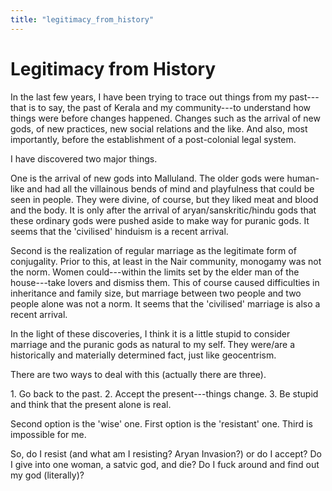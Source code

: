 ```yaml
---
title: "legitimacy_from_history"
---
```


# Legitimacy from History

In the last few years, I have been trying to trace out things from my
past---that is to say, the past of Kerala and my community---to
understand how things were before changes happened. Changes such as the
arrival of new gods, of new practices, new social relations and the
like. And also, most importantly, before the establishment of a
post-colonial legal system.

I have discovered two major things.

One is the arrival of new gods into Malluland. The older gods were
human-like and had all the villainous bends of mind and playfulness that
could be seen in people. They were divine, of course, but they liked
meat and blood and the body. It is only after the arrival of
aryan/sanskritic/hindu gods that these ordinary gods were pushed aside
to make way for puranic gods. It seems that the 'civilised' hinduism is
a recent arrival.

Second is the realization of regular marriage as the legitimate form of
conjugality. Prior to this, at least in the Nair community, monogamy was
not the norm. Women could---within the limits set by the elder man of
the house---take lovers and dismiss them. This of course caused
difficulties in inheritance and family size, but marriage between two
people and two people alone was not a norm. It seems that the
'civilised' marriage is also a recent arrival.

In the light of these discoveries, I think it is a little stupid to
consider marriage and the puranic gods as natural to my self. They
were/are a historically and materially determined fact, just like
geocentrism.

There are two ways to deal with this (actually there are three).

1\. Go back to the past. 2. Accept the present---things change. 3. Be
stupid and think that the present alone is real.

Second option is the 'wise' one. First option is the 'resistant' one.
Third is impossible for me.

So, do I resist (and what am I resisting? Aryan Invasion?) or do I
accept? Do I give into one woman, a satvic god, and die? Do I fuck
around and find out my god (literally)?
